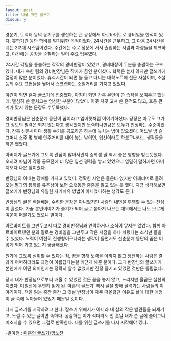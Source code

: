 ```yaml
---
layout: post
title: 나를 위한 글쓰기
disqus: y
---
```


경운기, 트랙터 등의 농기구를 생산하는 큰 공장에서 아르바이트로 경비일을 한적이 있다. 휴학기간 동안 학비를 벌기위한 목적이었다. 24시간을 근무하고, 그 다음 24시간을 쉬는 2교대 시스템이었다. 주간에는 주로 정문에 서서 출입하는 사람과 차량들을 체크하고, 야간에는 공장을 순찰하는 일이 주요 업무였다.  

24시간 각팀을 통솔하는 각각의 경비반장이 있었고, 경비대장이 두분을 총괄하는 구조였다. 내가 속한 팀의 경비반장님은 작자가 꿈인 분이셨다. 학력은 높지 않지만 글쓰기에 열정이 많은 분이었다. 휴식시간이 되면 늘 들고 다니는 대학노트에 신문 사설이며, 소설 등의 주요 표현들을  찢어서 스크랩하는 소일거리를 가지고 있었다. 

야간이 되면 혼자 글쓰기에 집중했다. 아침이 되면 간혹 본인이 쓴 습작을 보여주곤 했는데, 열심히 쓴 글치고는 엉성한 부분이 많았다. 이곳 저곳 고쳐 쓴 흔적도 많고, 호응 관계가 맞지 않는 문장도 수두룩했다.  

경비반장님은 신춘문예 등단이 꿈이라고 입버릇처럼 이야기하셨다. 당장은 아무도 그가 그 정도의 필력은 되지 않는다고 생각했지만 노력하나만큼은 모두가 인정하는 수준이었다. 간혹 신문사마다 생활 수기를 공모하곤 하는데 놓치는 법이 없으셨다. 어느날 밤 슬그머니 소주 몇 병에 안주거리를 내어 놓는 날이면, 입선이라도 하셨구나라는 생각들을 하곤 했었다. 

아버지가 글쓰기에 그토록 관심이 많아서인지 중학생 딸 역시 좋은 영향을 받는듯했다. 오히려 따님이 각종 공모전에 더 많은 입선 경력을 쌓고 있었으니 엄밀히 말하자면 아버지보다 나은 셈이였다. 

반장님의 아내는 장애를 가지고 있었다. 정확한 사연은 들은바 없지만 어깨너머로 들려오는 딸과의 통화를 유추삼아 보면 오랫동안 중증을 앓고 있는 듯 했다. 지금 생각해보면 글쓰기가 반장님의 유일한 자기치유 방법이 아니었나하는 생각도 든다. 

반장님의 글은 삐뚤빼둘, 수려한 문장은 아니었지만 사람의 내면을 투영할 수 있는 진심이 흘렀다. 가끔 본인이야기가 줄기가 되어 글로 쏟아져 나오는 대목에서는 나도 모르게 여운이 머물기도 했으니 말이다. 

아르바이트를 그만두고서 따로 경비반장님과 연락하거나 소식이 닿지는 않았다. 함께 아르바이트했던 분의 말로는 경비일을 그만두고 작은 서점을 하나 차렸다는 소식만 들을 수 있었다.  노력이 여전히 진행형이구나라는 생각이 들면서도 신춘문예 등단의 꿈은 어떻게 되어 가고 있는지 궁금해졌다. 

뭔가에 그토록 심취할 수 있다는 점, 꿈을 향해 노력을 아끼지 않고 정진하는 사람은 결과가 어떠하더라도 과정이 아름답다는걸 깨닫게 해준 분이다. 그때 반장님의 글쓰기가 본인에게 어떤 의미인지는 정확히 알수 없었지만 진정 즐기고 있었던 것만은 틀림없다.

당시 내가 반장님으로부터 배울 수 있었던 것은 꿈을 놓지 않고, 느리지만 올곧은 실천의지였다. 며칠전에 우연히 읽게 된 ‘마흔의 글쓰기’ 역시 글을 향해 달려가는 사람들의 이야기이다. 책을 읽는 중간 중간 그 옛날 반장님이 자주 떠올랐던 이유도 삶에 대한 애정이 글 속에 녹아들어 있었기 때문일 것이다. 

다시 글쓰기를 시작하려고 한다. 잘쓰기 위해서가 아니라 내 삶의 작은 발견들을 되새기고, 느낄 수 있는 글이면 족하다. 공감하는 이가 적더라도 먼 훗날 내가 쓴 글에 슬머그니 미소지을 수 있으면 그걸로 만족한다. 나를 위한 글쓰기를 다시 시작해야 겠다. 

-발아점 : [마흔의 글쓰기/명노진](http://book.daum.net/detail/book.do?bookid=DGT4808994747224#tab_info)